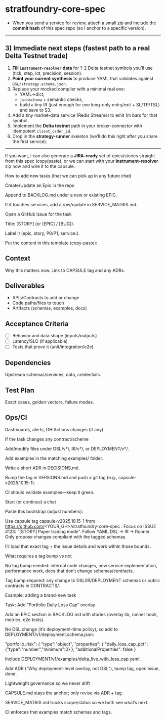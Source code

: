 # stratfoundry-core-spec

- When you send a service for review, attach a small zip and include the **commit hash** of this spec repo (so I anchor to a specific version).

---

## 3) Immediate next steps (fastest path to a real Delta Testnet trade)

1) **Fill `instrument-resolver` data** for 1–2 Delta testnet symbols you’ll use (tick, step, lot, precision, session).
2) **Point your current synthesis** to produce YAML that validates against `DSL/strategy.schema.json`.
3) Replace your mocked compiler with a minimal real one:
   - YAML→dict,
   - `jsonschema` + semantic checks,
   - build a tiny IR (just enough for one long-only entry/exit + SL/TP/TSL) and save to S3.
4) Add a tiny market-data service (Redis Streams) to emit 1m bars for that symbol.
5) Implement the **Delta testnet** path in your broker-connector with idempotent `client_order_id`.
6) Drop in the **strategy-runner** skeleton (we’ll do this right after you share the first service).

---

If you want, I can also generate a **JIRA-ready** set of epics/stories straight from this spec (copy/paste), or we can start with your **instrument-resolver** zip now and wire it to the capsule.

How to add new tasks (that we can pick up in any future chat)

Create/Update an Epic in the repo

Append to BACKLOG.md under a new or existing EPIC.

If it touches services, add a row/update in SERVICE_MATRIX.md.

Open a GitHub Issue for the task

Title: [STORY] <concise goal> (or [EPIC] / [BUG]).

Label it (epic, story, P0/P1, service:<name>).

Put the content in this template (copy-paste):

## Context
Why this matters now. Link to CAPSULE tag and any ADRs.

## Deliverables
- APIs/Contracts to add or change
- Code paths/files to touch
- Artifacts (schemas, examples, docs)

## Acceptance Criteria
- [ ] Behavior and data shape (inputs/outputs)
- [ ] Latency/SLO (if applicable)
- [ ] Tests that prove it (unit/integration/e2e)

## Dependencies
Upstream schemas/services, data, credentials.

## Test Plan
Exact cases, golden vectors, failure modes.

## Ops/CI
Dashboards, alerts, GH Actions changes (if any).


If the task changes any contract/scheme

Add/modify files under DSL/v*/, IR/v*/, or DEPLOYMENT/v*/.

Add examples in the matching examples/ folder.

Write a short ADR in DECISIONS.md.

Bump the tag in VERSIONS.md and push a git tag (e.g., capsule-v2025.10.15-1).

CI should validate examples—keep it green.

Start (or continue) a chat

Paste this bootstrap (adjust numbers):

Use capsule tag capsule-v2025.10.15-1 from https://github.com/<YOUR_GH>/stratfoundry-core-spec .
Focus on ISSUE #123: “[STORY] Paper trading mode”.
Follow YAML DSL → IR → Runner. Only propose changes compliant with the tagged schemas.


I’ll load that exact tag + the issue details and work within those bounds.

What requires a tag bump vs not

No tag bump needed: internal code changes, new service implementation, performance work, docs that don’t change schemas/contracts.

Tag bump required: any change to DSL/IR/DEPLOYMENT schemas or public contracts in CONTRACTS/.

Example: adding a brand-new task

Task: Add “Portfolio Daily Loss Cap” overlay

Add an EPIC section in BACKLOG.md with stories (overlay lib, runner hook, metrics, e2e tests).

No DSL change (it’s deployment-time policy), so add to DEPLOYMENT/v1/deployment.schema.json:

"portfolio_risk": { "type":"object", "properties": { "daily_loss_cap_pct": {"type":"number","minimum":0} }, "additionalProperties": false }


Include DEPLOYMENT/v1/examples/delta_live_with_loss_cap.yaml.

Add ADR (“Why deployment-level overlay, not DSL”), bump tag, open issue, done.

Lightweight governance so we never drift

CAPSULE.md stays the anchor; only revise via ADR + tag.

SERVICE_MATRIX.md tracks scope/status so we both see what’s next.

CI enforces that examples match schemas and tags.